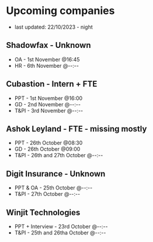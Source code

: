 # Upcoming companies
- last updated: 22/10/2023 - night

## Shadowfax - Unknown
- OA - 1st November @16:45
- HR - 6th November @--:--

## Cubastion - Intern + FTE
- PPT - 1st November @16:00
- GD - 2nd November @--:--
- T&PI - 3rd November @--:--

## Ashok Leyland - FTE - missing mostly
- PPT - 26th October @08:30
- GD - 26th October @09:00
- T&PI - 26th and 27th October @--:--

## Digit Insurance - Unknown
- PPT & OA - 25th October @--:--
- T&PI - 27th October @--:--

## Winjit Technologies
- PPT + Interview - 23rd October @--:--
- T&PI - 25th and 26tha October @--:--